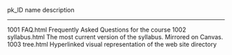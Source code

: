   pk_ID   name            description
  ------- --------------- ---------------------------------------------------------------
  1001    FAQ.html        Frequently Asked Questions for the course
  1002    syllabus.html   The most current version of the syllabus. Mirrored on Canvas.
  1003    tree.html       Hyperlinked visual representation of the web site directory
